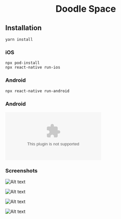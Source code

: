 <h1 align="center">
    Doodle Space
</h1>

## Installation

```
yarn install
```

### iOS

```
npx pod-install
npx react-native run-ios
```

### Android

```
npx react-native run-android

```

### Android

![Alt text](https://github.com/joypatel04/toddledraw/blob/master/android/app/release/app-release.apk 'APK FIle')

### Screenshots

![Alt text](https://github.com/joypatel04/screenshots/blob/master/iOS-1.gif 'iOS 1')

![Alt text](https://github.com/joypatel04/screenshots/blob/master/iOS-2.gif 'iOS 2')

![Alt text](https://github.com/joypatel04/screenshots/blob/master/iOS-3.gif 'iOS 3')

![Alt text](https://github.com/joypatel04/screenshots/blob/master/iOS-4.gif 'iOS 4')
